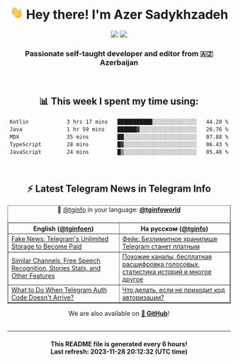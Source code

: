 <div align="center">
	<div>
		<h1>
      <img src="./assets/hi.gif" width="30px"> Hey there! I'm Azer Sadykhzadeh
    </h1>
    <img height="18" src="https://komarev.com/ghpvc/?username=sadykhzadeh&label=Views&color=2081c1&style=flat-square" />
		<a href="https://wakatime.com/Azer"> <img height="18" src="https://wakatime.com/badge/user/f80ae27a-c328-426f-a381-bc84136e2dd6.svg" /> </a>
    <h3>
      Passionate self-taught developer and editor from 🇦🇿 Azerbaijan
    </h3>
  </div>
  <br>

<h2>📊 This week I spent my time using:</h2>

<!--START_SECTION:waka-->

```txt
Kotlin            3 hrs 17 mins   ███████████░░░░░░░░░░░░░░   44.20 %
Java              1 hr 59 mins    ██████▓░░░░░░░░░░░░░░░░░░   26.76 %
MDX               35 mins         ██░░░░░░░░░░░░░░░░░░░░░░░   07.88 %
TypeScript        28 mins         █▓░░░░░░░░░░░░░░░░░░░░░░░   06.43 %
JavaScript        24 mins         █▒░░░░░░░░░░░░░░░░░░░░░░░   05.48 %
```

<!--END_SECTION:waka-->

<br>

<h2>⚡️ Latest Telegram News in Telegram Info</h2>
  <table border>
		<tr>
			<th width="50%">English (<a href="https://t.me/tginfoen">@tginfoen</a>)</th>
			<th>На русском (<a href="https://t.me/tginfo">@tginfo</a>)</th>
		</tr>
		<caption>🚩 <a href="https://t.me/tginfo">@tginfo</a> in your language: <a href="https://t.me/tginfoworld"><b>@tginfoworld</b></a><caption/>
  <tr><td><a href="https://t.me/tginfoen/1788">Fake News: Telegram's Unlimited Storage to Become Paid</a></td>
    <td><a href="https://t.me/tginfo/3853">Фейк: Безлимитное хранилище Telegram станет платным</a></td></tr><tr><td><a href="https://t.me/tginfoen/1787">Similar Channels, Free Speech Recognition, Stories Stats, and Other Features</a></td>
    <td><a href="https://t.me/tginfo/3852">Похожие каналы, бесплатная расшифровка голосовых, статистика историй и многое другое</a></td></tr><tr><td><a href="https://t.me/tginfoen/1786">What to Do When Telegram Auth Code Doesn't Arrive?</a></td>
    <td><a href="https://t.me/tginfo/3851">Что делать, если не приходит код авторизации? </a></td></tr>
</table>
We are also available on <a href="https://github.com/tginfo"><b>🐙 GitHub</b></a>!
</div>

<br>
<hr>
<h4 align="center">This README file is generated <b>every 6 hours</b>!</br>Last refresh: <b>2023-11-28 20:12:32 (UTC time)</b></h4>
